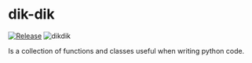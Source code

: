# dik-dik
[![Release](https://github.com/mbovo/dikdik/actions/workflows/release.yml/badge.svg)](https://github.com/mbovo/dikdik/actions/workflows/release.yml)
![dikdik](https://a-z-animals.com/media/2021/09/Dik-dik-header.jpg)

Is a collection of functions and classes useful when writing python code.


